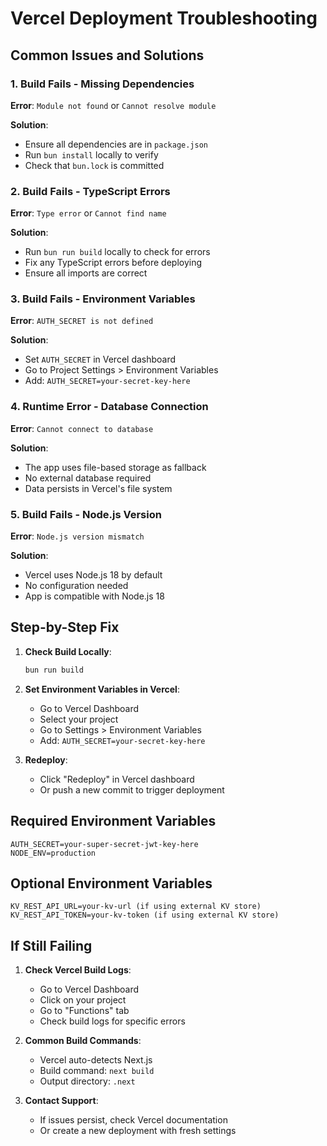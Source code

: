 # Vercel Deployment Troubleshooting

## Common Issues and Solutions

### 1. Build Fails - Missing Dependencies
**Error**: `Module not found` or `Cannot resolve module`

**Solution**: 
- Ensure all dependencies are in `package.json`
- Run `bun install` locally to verify
- Check that `bun.lock` is committed

### 2. Build Fails - TypeScript Errors
**Error**: `Type error` or `Cannot find name`

**Solution**:
- Run `bun run build` locally to check for errors
- Fix any TypeScript errors before deploying
- Ensure all imports are correct

### 3. Build Fails - Environment Variables
**Error**: `AUTH_SECRET is not defined`

**Solution**:
- Set `AUTH_SECRET` in Vercel dashboard
- Go to Project Settings > Environment Variables
- Add: `AUTH_SECRET=your-secret-key-here`

### 4. Runtime Error - Database Connection
**Error**: `Cannot connect to database`

**Solution**:
- The app uses file-based storage as fallback
- No external database required
- Data persists in Vercel's file system

### 5. Build Fails - Node.js Version
**Error**: `Node.js version mismatch`

**Solution**:
- Vercel uses Node.js 18 by default
- No configuration needed
- App is compatible with Node.js 18

## Step-by-Step Fix

1. **Check Build Locally**:
   ```bash
   bun run build
   ```

2. **Set Environment Variables in Vercel**:
   - Go to Vercel Dashboard
   - Select your project
   - Go to Settings > Environment Variables
   - Add: `AUTH_SECRET=your-secret-key-here`

3. **Redeploy**:
   - Click "Redeploy" in Vercel dashboard
   - Or push a new commit to trigger deployment

## Required Environment Variables

```
AUTH_SECRET=your-super-secret-jwt-key-here
NODE_ENV=production
```

## Optional Environment Variables

```
KV_REST_API_URL=your-kv-url (if using external KV store)
KV_REST_API_TOKEN=your-kv-token (if using external KV store)
```

## If Still Failing

1. **Check Vercel Build Logs**:
   - Go to Vercel Dashboard
   - Click on your project
   - Go to "Functions" tab
   - Check build logs for specific errors

2. **Common Build Commands**:
   - Vercel auto-detects Next.js
   - Build command: `next build`
   - Output directory: `.next`

3. **Contact Support**:
   - If issues persist, check Vercel documentation
   - Or create a new deployment with fresh settings
